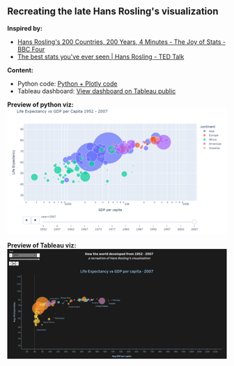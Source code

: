 ## Recreating the late Hans Rosling's visualization

**Inspired by:**

* [Hans Rosling's 200 Countries, 200 Years, 4 Minutes - The Joy of Stats - BBC Four](https://www.youtube.com/watch?v=jbkSRLYSojo)
* [The best stats you've ever seen | Hans Rosling - TED Talk](https://www.youtube.com/watch?v=hVimVzgtD6w)

**Content:**
* Python code: [Python + Plotly code](https://github.com/evil-in/Hans-Rosling-viz/blob/master/code.ipynb)
* Tableau dashboard: [View dashboard on Tableau public](https://public.tableau.com/app/profile/preethi.evelyn.sadananadan/viz/WorldviewLifeexpectancyvsGDPpercapitaovertime/Worldview?publish=yes)

**Preview of python viz:**
![Life expectancy vs GDP per capita](https://github.com/evil-in/Hans-Rosling-viz/blob/master/life_exp_vs_GDP_per_capita.png)

**Preview of Tableau viz:**
![Tableau version](https://github.com/evil-in/Hans-Rosling-viz/blob/master/tableau%20viz.png)
